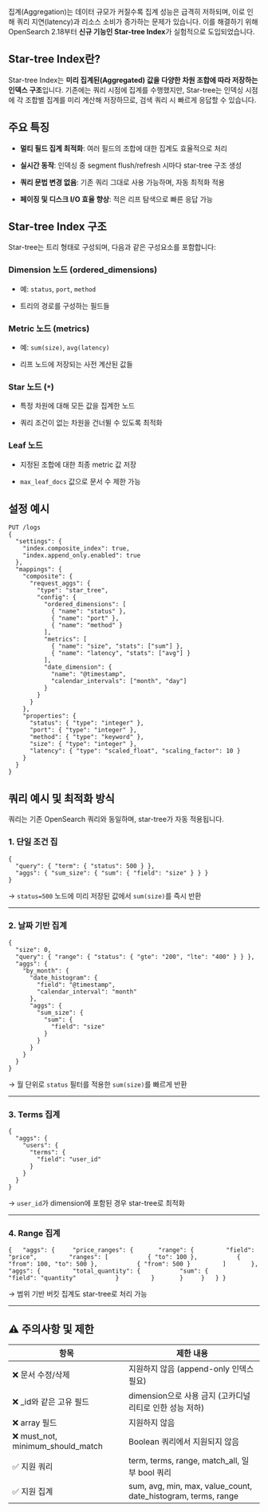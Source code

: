 집계(Aggregation)는 데이터 규모가 커질수록 집계 성능은 급격히 저하되며, 이로 인해 쿼리 지연(latency)과 리소스 소비가 증가하는 문제가 있습니다. 이를 해결하기 위해 OpenSearch 2.18부터 **신규 기능인 Star-tree Index**가 실험적으로 도입되었습니다.

## Star-tree Index란?
Star-tree Index는 **미리 집계된(Aggregated) 값을 다양한 차원 조합에 따라 저장하는 인덱스 구조**입니다. 기존에는 쿼리 시점에 집계를 수행했지만, Star-tree는 인덱싱 시점에 각 조합별 집계를 미리 계산해 저장하므로, 검색 쿼리 시 빠르게 응답할 수 있습니다.

## 주요 특징

- **멀티 필드 집계 최적화**: 여러 필드의 조합에 대한 집계도 효율적으로 처리
    
- **실시간 동작**: 인덱싱 중 segment flush/refresh 시마다 star-tree 구조 생성
    
- **쿼리 문법 변경 없음**: 기존 쿼리 그대로 사용 가능하며, 자동 최적화 적용
    
- **페이징 및 디스크 I/O 효율 향상**: 적은 리프 탐색으로 빠른 응답 가능


## Star-tree Index 구조

Star-tree는 트리 형태로 구성되며, 다음과 같은 구성요소를 포함합니다:

### Dimension 노드 (ordered_dimensions)

- 예: `status`, `port`, `method`
    
- 트리의 경로를 구성하는 필드들
    

### Metric 노드 (metrics)

- 예: `sum(size)`, `avg(latency)`
    
- 리프 노드에 저장되는 사전 계산된 값들
    

### Star 노드 (`*`)

- 특정 차원에 대해 모든 값을 집계한 노드
    
- 쿼리 조건이 없는 차원을 건너뛸 수 있도록 최적화
    

### Leaf 노드

- 지정된 조합에 대한 최종 metric 값 저장
    
- `max_leaf_docs` 값으로 문서 수 제한 가능


## 설정 예시
```
PUT /logs
{
  "settings": {
    "index.composite_index": true,
    "index.append_only.enabled": true
  },
  "mappings": {
    "composite": {
      "request_aggs": {
        "type": "star_tree",
        "config": {
          "ordered_dimensions": [
            { "name": "status" },
            { "name": "port" },
            { "name": "method" }
          ],
          "metrics": [
            { "name": "size", "stats": ["sum"] },
            { "name": "latency", "stats": ["avg"] }
          ],
          "date_dimension": {
            "name": "@timestamp",
            "calendar_intervals": ["month", "day"]
          }
        }
      }
    },
    "properties": {
      "status": { "type": "integer" },
      "port": { "type": "integer" },
      "method": { "type": "keyword" },
      "size": { "type": "integer" },
      "latency": { "type": "scaled_float", "scaling_factor": 10 }
    }
  }
}

```

## 쿼리 예시 및 최적화 방식

쿼리는 기존 OpenSearch 쿼리와 동일하며, star-tree가 자동 적용됩니다.

### 1. 단일 조건 집
```
{
  "query": { "term": { "status": 500 } },
  "aggs": { "sum_size": { "sum": { "field": "size" } } }
}
```

→ `status=500` 노드에 미리 저장된 값에서 `sum(size)`를 즉시 반환

---

### 2. 날짜 기반 집계

```
{
  "size": 0,
  "query": { "range": { "status": { "gte": "200", "lte": "400" } } },
  "aggs": {
    "by_month": {
      "date_histogram": {
        "field": "@timestamp",
        "calendar_interval": "month"
      },
      "aggs": {
        "sum_size": {
          "sum": {
            "field": "size"
          }
        }
      }
    }
  }
}
```

→ 월 단위로 `status` 필터를 적용한 `sum(size)`를 빠르게 반환

---

### 3. Terms 집계
```
{
  "aggs": {
    "users": {
      "terms": {
        "field": "user_id"
      }
    }
  }
}
```

→ `user_id`가 dimension에 포함된 경우 star-tree로 최적화

---

### 4. Range 집계
`{   "aggs": {     "price_ranges": {       "range": {         "field": "price",         "ranges": [           { "to": 100 },           { "from": 100, "to": 500 },           { "from": 500 }         ]       },       "aggs": {         "total_quantity": {           "sum": {             "field": "quantity"           }         }       }     }   } }`

→ 범위 기반 버킷 집계도 star-tree로 처리 가능

---

## ⚠️ 주의사항 및 제한

| 항목                               | 제한 내용                                                         |
| -------------------------------- | ------------------------------------------------------------- |
| ❌ 문서 수정/삭제                       | 지원하지 않음 (append-only 인덱스 필요)                                  |
| ❌ _id와 같은 고유 필드                  | dimension으로 사용 금지 (고카디널리티로 인한 성능 저하)                          |
| ❌ array 필드                       | 지원하지 않음                                                       |
| ❌ must_not, minimum_should_match | Boolean 쿼리에서 지원되지 않음                                          |
| ✅ 지원 쿼리                          | term, terms, range, match_all, 일부 bool 쿼리                     |
| ✅ 지원 집계                          | sum, avg, min, max, value_count, date_histogram, terms, range |